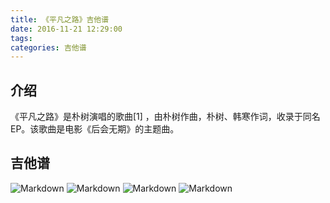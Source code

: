 ```yaml
---
title: 《平凡之路》吉他谱
date: 2016-11-21 12:29:00
tags:
categories: 吉他谱
---
```

## 介绍
《平凡之路》是朴树演唱的歌曲[1]  ，由朴树作曲，朴树、韩寒作词，收录于同名EP。该歌曲是电影《后会无期》的主题曲。
## 吉他谱
<!--more-->
![Markdown](http://i1.piimg.com/579510/e01be15282f05221.gif)
![Markdown](http://i1.piimg.com/579510/170b7f52cbe5221b.gif)
![Markdown](http://i1.piimg.com/579510/dcb0039df1162e8f.gif)
![Markdown](http://i1.piimg.com/579510/8f1960741d748900.gif)
